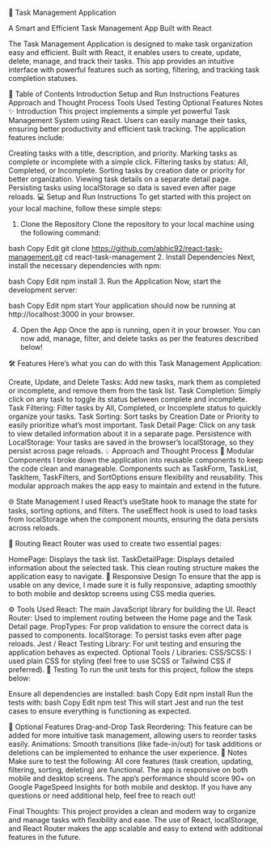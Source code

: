 🚀 Task Management Application


A Smart and Efficient Task Management App Built with React

The Task Management Application is designed to make task organization easy and efficient. Built with React, it enables users to create, update, delete, manage, and track their tasks. This app provides an intuitive interface with powerful features such as sorting, filtering, and tracking task completion statuses.

📑 Table of Contents
Introduction
Setup and Run Instructions
Features
Approach and Thought Process
Tools Used
Testing
Optional Features
Notes
✨ Introduction
This project implements a simple yet powerful Task Management System using React. Users can easily manage their tasks, ensuring better productivity and efficient task tracking. The application features include:

Creating tasks with a title, description, and priority.
Marking tasks as complete or incomplete with a simple click.
Filtering tasks by status: All, Completed, or Incomplete.
Sorting tasks by creation date or priority for better organization.
Viewing task details on a separate detail page.
Persisting tasks using localStorage so data is saved even after page reloads.
💻 Setup and Run Instructions
To get started with this project on your local machine, follow these simple steps:

1. Clone the Repository
Clone the repository to your local machine using the following command:

bash
Copy
Edit
git clone https://github.com/abhic92/react-task-management.git
cd react-task-management
2. Install Dependencies
Next, install the necessary dependencies with npm:

bash
Copy
Edit
npm install
3. Run the Application
Now, start the development server:

bash
Copy
Edit
npm start
Your application should now be running at http://localhost:3000 in your browser.

4. Open the App
Once the app is running, open it in your browser. You can now add, manage, filter, and delete tasks as per the features described below!

🛠️ Features
Here’s what you can do with this Task Management Application:

Create, Update, and Delete Tasks: Add new tasks, mark them as completed or incomplete, and remove them from the task list.
Task Completion: Simply click on any task to toggle its status between complete and incomplete.
Task Filtering: Filter tasks by All, Completed, or Incomplete status to quickly organize your tasks.
Task Sorting: Sort tasks by Creation Date or Priority to easily prioritize what’s most important.
Task Detail Page: Click on any task to view detailed information about it in a separate page.
Persistence with LocalStorage: Your tasks are saved in the browser’s localStorage, so they persist across page reloads.
💡 Approach and Thought Process
🔧 Modular Components
I broke down the application into reusable components to keep the code clean and manageable. Components such as TaskForm, TaskList, TaskItem, TaskFilters, and SortOptions ensure flexibility and reusability. This modular approach makes the app easy to maintain and extend in the future.

🌐 State Management
I used React’s useState hook to manage the state for tasks, sorting options, and filters. The useEffect hook is used to load tasks from localStorage when the component mounts, ensuring the data persists across reloads.

🔄 Routing
React Router was used to create two essential pages:

HomePage: Displays the task list.
TaskDetailPage: Displays detailed information about the selected task. This clean routing structure makes the application easy to navigate.
📱 Responsive Design
To ensure that the app is usable on any device, I made sure it is fully responsive, adapting smoothly to both mobile and desktop screens using CSS media queries.

⚙️ Tools Used
React: The main JavaScript library for building the UI.
React Router: Used to implement routing between the Home page and the Task Detail page.
PropTypes: For prop validation to ensure the correct data is passed to components.
localStorage: To persist tasks even after page reloads.
Jest / React Testing Library: For unit testing and ensuring the application behaves as expected.
Optional Tools / Libraries:
CSS/SCSS: I used plain CSS for styling (feel free to use SCSS or Tailwind CSS if preferred).
🧪 Testing
To run the unit tests for this project, follow the steps below:

Ensure all dependencies are installed:
bash
Copy
Edit
npm install
Run the tests with:
bash
Copy
Edit
npm test
This will start Jest and run the test cases to ensure everything is functioning as expected.

🌟 Optional Features
Drag-and-Drop Task Reordering: This feature can be added for more intuitive task management, allowing users to reorder tasks easily.
Animations: Smooth transitions (like fade-in/out) for task additions or deletions can be implemented to enhance the user experience.
📝 Notes
Make sure to test the following:
All core features (task creation, updating, filtering, sorting, deleting) are functional.
The app is responsive on both mobile and desktop screens.
The app’s performance should score 90+ on Google PageSpeed Insights for both mobile and desktop.
If you have any questions or need additional help, feel free to reach out!

Final Thoughts:
This project provides a clean and modern way to organize and manage tasks with flexibility and ease. The use of React, localStorage, and React Router makes the app scalable and easy to extend with additional features in the future.
